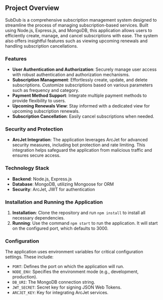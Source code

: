 
## Project Overview

SubDub is a comprehensive subscription management system designed to streamline the process of managing subscription-based services. Built using Node.js, Express.js, and MongoDB, this application allows users to efficiently create, manage, and cancel subscriptions with ease. The system also offers insightful features such as viewing upcoming renewals and handling subscription cancellations.

### Features

- **User Authentication and Authorization**: Securely manage user access with robust authentication and authorization mechanisms.
- **Subscription Management**: Effortlessly create, update, and delete subscriptions. Customize subscriptions based on various parameters such as frequency and category.
- **Payment Method Support**: Integrate multiple payment methods to provide flexibility to users.
- **Upcoming Renewals View**: Stay informed with a dedicated view for upcoming subscription renewals.
- **Subscription Cancellation**: Easily cancel subscriptions when needed.

### Security and Protection

- **ArcJet Integration**: The application leverages ArcJet for advanced security measures, including bot protection and rate limiting. This integration helps safeguard the application from malicious traffic and ensures secure access.

### Technology Stack

- **Backend**: Node.js, Express.js
- **Database**: MongoDB, utilizing Mongoose for ORM
- **Security**: ArcJet, JWT for authentication

### Installation and Running the Application

1. **Installation**: Clone the repository and run `npm install` to install all necessary dependencies.
2. **Running**: Use the command `npm start` to run the application. It will start on the configured port, which defaults to 3000.

### Configuration

The application uses environment variables for critical configuration settings. These include:

- `PORT`: Defines the port on which the application will run.
- `NODE_ENV`: Specifies the environment mode (e.g., development, production).
- `DB_URI`: The MongoDB connection string.
- `JWT_SECRET`: Secret key for signing JSON Web Tokens.
- `ARCJET_KEY`: Key for integrating ArcJet services.